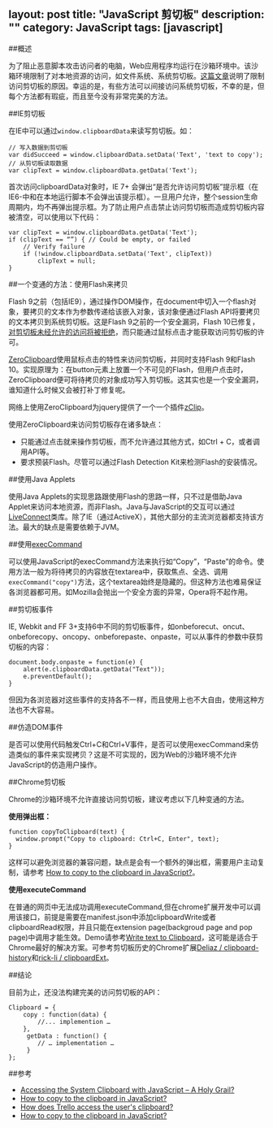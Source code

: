layout: post
title: "JavaScript 剪切板"
description: ""
category: JavaScript
tags: [javascript]
---
##概述

为了阻止恶意脚本攻击访问者的电脑，Web应用程序均运行在沙箱环境中。该沙箱环境限制了对本地资源的访问，如文件系统、系统剪切板。[这篇文章](http://news.cnet.com/8301-1009_3-10021715-83.html)说明了限制访问剪切板的原因。幸运的是，有些方法可以间接访问系统剪切板，不幸的是，但每个方法都有瑕疵，而且至今没有非常完美的方法。

<!--more-->

##IE剪切板

在IE中可以通过`window.clipboardData`来读写剪切板。如：

    // 写入数据到剪切板
    var didSucceed = window.clipboardData.setData('Text', 'text to copy');
    // 从剪切板读取数据
    var clipText = window.clipboardData.getData('Text');

首次访问clipboardData对象时，IE 7+ 会弹出“是否允许访问剪切板”提示框（在IE6-中和在本地运行脚本不会弹出该提示框）。一旦用户允许，整个session生命周期内，均不再弹出提示框。为了防止用户点击禁止访问剪切板而造成剪切板内容被清空，可以使用以下代码：

    var clipText = window.clipboardData.getData('Text');
    if (clipText == “”) { // Could be empty, or failed
        // Verify failure
        if (!window.clipboardData.setData('Text', clipText))
            clipText = null;
    }

##一个变通的方法：使用Flash来拷贝

Flash 9之前（包括IE9），通过操作DOM操作，在document中切入一个flash对象，要拷贝的文本作为参数传递给该嵌入对象，该对象便通过Flash API将要拷贝的文本拷贝到系统剪切板。这是Flash 9之前的一个安全漏洞，Flash 10已修复，[对剪切板未经允许的访问将被拒绝](http://code.google.com/p/zeroclipboard/)，而只能通过鼠标点击才能获取访问剪切板的许可。

[ZeroClipboard](https://github.com/zeroclipboard/zeroclipboard)使用鼠标点击的特性来访问剪切板，并同时支持Flash 9和Flash 10。实现原理为：在button元素上放置一个不可见的Flash，但用户点击时，ZeroClipboard便可将待拷贝的对象成功写入剪切板。这其实也是一个安全漏洞，谁知道什么时候又会被打补丁修复呢。

网络上使用ZeroClipboard为jquery提供了一个一个插件[zClip](http://steamdev.com/zclip/)。

使用ZeroClipboard来访问剪切板存在诸多缺点：

- 只能通过点击就来操作剪切板，而不允许通过其他方式，如Ctrl + C，或者调用API等。
- 要求预装Flash。尽管可以通过Flash Detection Kit来检测Flash的安装情况。

##使用Java Applets

使用Java Applets的实现思路跟使用Flash的思路一样，只不过是借助Java Applet来访问本地资源，而非Flash。Java与JavaScript的交互可以通过[LiveConnect](https://developer.mozilla.org/zh-CN/docs/LiveConnect)类库。除了IE（通过ActiveX），其他大部分的主流浏览器都支持该方法。最大的缺点是需要依赖于JVM。

##使用[execCommand](https://developer.mozilla.org/en-US/docs/Rich-Text_Editing_in_Mozilla)

可以使用JavaScript的execCommand方法来执行如“Copy”，“Paste”的命令。使用方法一般为将待拷贝的内容放在textarea中，获取焦点、全选、调用`execCommand("copy")`方法，这个textarea始终是隐藏的。但这种方法也难易保证各浏览器都可用。如Mozilla会抛出一个安全方面的异常，Opera将不起作用。

##剪切板事件

IE, Webkit and FF 3+支持6中不同的剪切板事件，如onbeforecut、oncut、onbeforecopy、oncopy、onbeforepaste、onpaste，可以从事件的参数中获剪切板的内容：

    document.body.onpaste = function(e) {
        alert(e.clipboardData.getData("Text"));
        e.preventDefault();
    }

但因为各浏览器对这些事件的支持各不一样，而且使用上也不大自由，使用这种方法也不大容易。

##仿造DOM事件

是否可以使用代码触发Ctrl+C和Ctrl+V事件，是否可以使用execCommand来仿造类似的事件来实现拷贝？这是不可实现的，因为Web的沙箱环境不允许JavaScript的仿造用户操作。

##Chrome剪切板

Chrome的沙箱环境不允许直接访问剪切板，建议考虑以下几种变通的方法。

**使用弹出框：**

    function copyToClipboard(text) {
      window.prompt("Copy to clipboard: Ctrl+C, Enter", text);
    }

这样可以避免浏览器的兼容问题，缺点是会有一个额外的弹出框，需要用户主动复制，请参考 [How to copy to the clipboard in JavaScript?](http://stackoverflow.com/questions/400212/how-to-copy-to-the-clipboard-in-javascript)。

**使用executeCommand**

在普通的网页中无法成功调用executeCommand,但在chrome扩展开发中可以调用该接口，前提是需要在manifest.json中添加clipboardWrite或者clipboardRead权限，并且只能在extension page(backgroud page and pop page)中调用才能生效。Demo请参考[Write text to Clipboard](http://stackoverflow.com/questions/13899299/write-text-to-clipboard)，这可能是适合于Chrome最好的解决方案。可参考剪切板历史的Chrome扩展[Deliaz / clipboard-history](https://github.com/Deliaz/clipboard-history/tree/master/js)和[rick-li / clipboardExt](https://github.com/rick-li/clipboardExt)。

##结论

目前为止，还没法构建完美的访问剪切板的API：

    Clipboard = {
        copy : function(data) {
            //... implemention …
        },
         getData : function() {
            // … implementation …
         }
    };

##参考
- [Accessing the System Clipboard with JavaScript – A Holy Grail?](http://brooknovak.wordpress.com/2009/07/28/accessing-the-system-clipboard-with-javascript/)
- [How to copy to the clipboard in JavaScript?](http://stackoverflow.com/questions/400212/how-to-copy-to-the-clipboard-in-javascript)
- [How does Trello access the user's clipboard?](http://stackoverflow.com/questions/17527870/how-does-trello-access-the-users-clipboard)
- [How to copy to the clipboard in JavaScript?](http://stackoverflow.com/questions/400212/how-to-copy-to-the-clipboard-in-javascript?lq=1)
